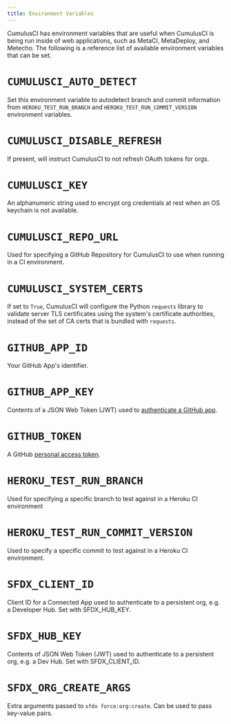```yaml
---
title: Environment Variables
---
```


CumulusCI has environment variables that are useful when CumulusCI is
being run inside of web applications, such as MetaCI, MetaDeploy, and
Metecho. The following is a reference list of available environment
variables that can be set.

# `CUMULUSCI_AUTO_DETECT`

Set this environment variable to autodetect branch and commit
information from `HEROKU_TEST_RUN_BRANCH` and
`HEROKU_TEST_RUN_COMMIT_VERSION` environment variables.

# `CUMULUSCI_DISABLE_REFRESH`

If present, will instruct CumulusCI to not refresh OAuth tokens for
orgs.

# `CUMULUSCI_KEY`

An alphanumeric string used to encrypt org credentials at rest when an
OS keychain is not available.

# `CUMULUSCI_REPO_URL`

Used for specifying a GitHub Repository for CumulusCI to use when
running in a CI environment.

# `CUMULUSCI_SYSTEM_CERTS`

If set to `True`, CumulusCI will configure the Python `requests` library
to validate server TLS certificates using the system\'s certificate
authorities, instead of the set of CA certs that is bundled with
`requests`.

# `GITHUB_APP_ID`

Your GitHub App\'s identifier.

# `GITHUB_APP_KEY`

Contents of a JSON Web Token (JWT) used to [authenticate a GitHub
app](https://developer.github.com/apps/building-github-apps/authenticating-with-github-apps/#authenticating-as-a-github-app).

# `GITHUB_TOKEN`

A GitHub [personal access
token](https://help.github.com/en/github/authenticating-to-github/creating-a-personal-access-token-for-the-command-line).

# `HEROKU_TEST_RUN_BRANCH`

Used for specifying a specific branch to test against in a Heroku CI
environment

# `HEROKU_TEST_RUN_COMMIT_VERSION`

Used to specify a specific commit to test against in a Heroku CI
environment.

# `SFDX_CLIENT_ID`

Client ID for a Connected App used to authenticate to a persistent org,
e.g. a Developer Hub. Set with SFDX_HUB_KEY.

# `SFDX_HUB_KEY`

Contents of JSON Web Token (JWT) used to authenticate to a persistent
org, e.g. a Dev Hub. Set with SFDX_CLIENT_ID.

# `SFDX_ORG_CREATE_ARGS`

Extra arguments passed to `sfdx force:org:create`. Can be used to pass
key-value pairs.
